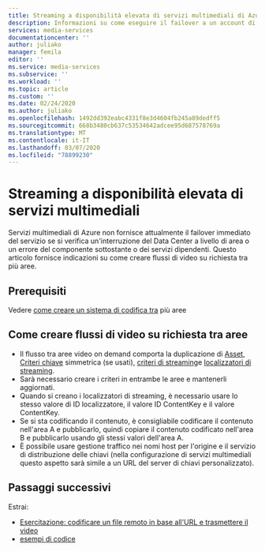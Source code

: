 ```yaml
---
title: Streaming a disponibilità elevata di servizi multimediali di Azure
description: Informazioni su come eseguire il failover a un account di servizi multimediali secondari se si verifica un'interruzione del Data Center a livello di area o un errore.
services: media-services
documentationcenter: ''
author: juliako
manager: femila
editor: ''
ms.service: media-services
ms.subservice: ''
ms.workload: ''
ms.topic: article
ms.custom: ''
ms.date: 02/24/2020
ms.author: juliako
ms.openlocfilehash: 1492dd392eabc4331f8e3d4604fb245a89dedff5
ms.sourcegitcommit: 668b3480cb637c53534642adcee95d687578769a
ms.translationtype: MT
ms.contentlocale: it-IT
ms.lasthandoff: 03/07/2020
ms.locfileid: "78899230"
---
```

# <a name="media-services-high-availability-streaming"></a>Streaming a disponibilità elevata di servizi multimediali

Servizi multimediali di Azure non fornisce attualmente il failover immediato del servizio se si verifica un'interruzione del Data Center a livello di area o un errore del componente sottostante o dei servizi dipendenti. Questo articolo fornisce indicazioni su come creare flussi di video su richiesta tra più aree.

## <a name="prerequisites"></a>Prerequisiti

Vedere [come creare un sistema di codifica tra](media-services-high-availability-encoding.md) più aree

## <a name="how-to-build-video-on-demand-cross-region-streaming"></a>Come creare flussi di video su richiesta tra aree 

* Il flusso tra aree video on demand comporta la duplicazione di [Asset](assets-concept.md), [Criteri chiave](content-key-policy-concept.md) simmetrica (se usati), [criteri di streaming](streaming-policy-concept.md)e [localizzatori di streaming](streaming-locators-concept.md). 
* Sarà necessario creare i criteri in entrambe le aree e mantenerli aggiornati. 
* Quando si creano i localizzatori di streaming, è necessario usare lo stesso valore di ID localizzatore, il valore ID ContentKey e il valore ContentKey.  
* Se si sta codificando il contenuto, è consigliabile codificare il contenuto nell'area A e pubblicarlo, quindi copiare il contenuto codificato nell'area B e pubblicarlo usando gli stessi valori dell'area A.
* È possibile usare gestione traffico nei nomi host per l'origine e il servizio di distribuzione delle chiavi (nella configurazione di servizi multimediali questo aspetto sarà simile a un URL del server di chiavi personalizzato).

## <a name="next-steps"></a>Passaggi successivi

Estrai:

* [Esercitazione: codificare un file remoto in base all'URL e trasmettere il video](stream-files-dotnet-quickstart.md)
* [esempi di codice](https://docs.microsoft.com/samples/browse/?products=azure-media-services)
